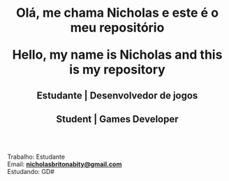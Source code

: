 <h1 align="center"> <b>Olá, me chama Nicholas e este é o meu repositório </b> </hl>
<p align="center">Hello, my name is Nicholas and this is my repository </p>

<h2 align="center">Estudante | Desenvolvedor de jogos </h2>
<h2 align="center">Student | Games Developer </h2>
<br><br>

Trabalho: Estudante
<br>
Email: **nicholasbritonabity@gmail.com**
<br>
Estudando: GD#
<br>

